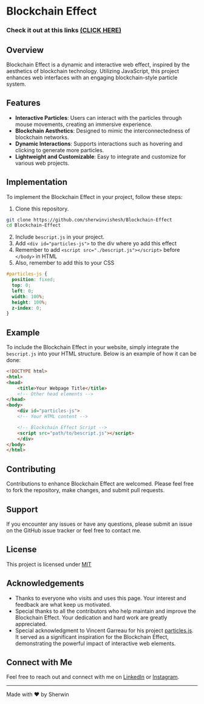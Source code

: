 # Blockchain Effect

### Check it out at this links [(CLICK HERE)](https://sherwinvishesh.github.io/Blockchain-Effect/)

## Overview
Blockchain Effect is a dynamic and interactive web effect, inspired by the aesthetics of blockchain technology. Utilizing JavaScript, this project enhances web interfaces with an engaging blockchain-style particle system.

## Features
- **Interactive Particles**: Users can interact with the particles through mouse movements, creating an immersive experience.
- **Blockchain Aesthetics**: Designed to mimic the interconnectedness of blockchain networks.
- **Dynamic Interactions**: Supports interactions such as hovering and clicking to generate more particles.
- **Lightweight and Customizable**: Easy to integrate and customize for various web projects.

## Implementation 
To implement the Blockchain Effect in your project, follow these steps:
1. Clone this repository.
  ```bash
  git clone https://github.com/sherwinvishesh/Blockchain-Effect
  cd Blockchain-Effect
  ```
2. Include `bescript.js` in your project.
3. Add `<div id="particles-js">` to the div where yo add this effect
4. Remember to add `<script src="./bescript.js"></script>` before `</body>` in HTML
5. Also, remember to add this to your CSS
  ```css
  #particles-js {
    position: fixed; 
    top: 0;          
    left: 0;         
    width: 100%;     
    height: 100%;    
    z-index: 0;   
}
  ```

## Example
To include the Blockchain Effect in your website, simply integrate the `bescript.js` into your HTML structure. Below is an example of how it can be done:

```html
<!DOCTYPE html>
<html>
<head>
    <title>Your Webpage Title</title>
    <!-- Other head elements -->
</head>
<body>
    <div id="particles-js">
    <!-- Your HTML content -->

    <!-- Blockchain Effect Script -->
    <script src="path/to/bescript.js"></script>
    </div>
</body>
</html>
```


## Contributing

Contributions to enhance Blockchain Effect are welcomed. Please feel free to fork the repository, make changes, and submit pull requests.

## Support

If you encounter any issues or have any questions, please submit an issue on the GitHub issue tracker or feel free to contact me.


## License

This project is licensed under [MIT](LICENSE)

## Acknowledgements

- Thanks to everyone who visits and uses this page. Your interest and feedback are what keep us motivated.
- Special thanks to all the contributors who help maintain and improve the Blockchain Effect. Your dedication and hard work are greatly appreciated.
- Special acknowledgment to Vincent Garreau for his project [particles.js](https://github.com/VincentGarreau/particles.js). It served as a significant inspiration for the Blockchain Effect, demonstrating the powerful impact of interactive web elements.



## Connect with Me

Feel free to reach out and connect with me on [LinkedIn](https://www.linkedin.com/in/sherwinvishesh) or [Instagram](https://www.instagram.com/sherwinvishesh/).

---

Made with ❤️ by Sherwin
